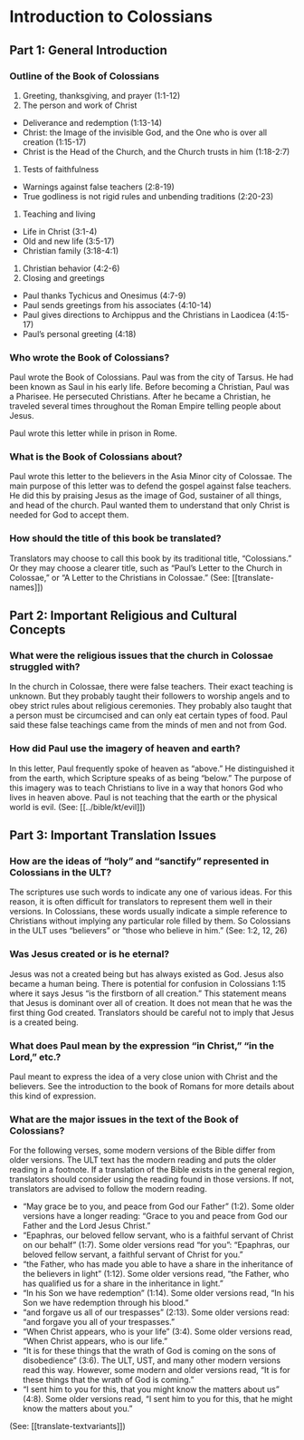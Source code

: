 # Introduction to Colossians
## Part 1: General Introduction

### Outline of the Book of Colossians

1. Greeting, thanksgiving, and prayer (1:1-12)
1. The person and work of Christ
- Deliverance and redemption (1:13-14)
- Christ: the Image of the invisible God, and the One who is over all creation (1:15-17)
- Christ is the Head of the Church, and the Church trusts in him (1:18-2:7)
1. Tests of faithfulness
- Warnings against false teachers (2:8-19)
- True godliness is not rigid rules and unbending traditions (2:20-23)
1. Teaching and living
- Life in Christ (3:1-4)
- Old and new life (3:5-17)
- Christian family (3:18-4:1)
1. Christian behavior (4:2-6)
1. Closing and greetings
- Paul thanks Tychicus and Onesimus (4:7-9)
- Paul sends greetings from his associates (4:10-14)
- Paul gives directions to Archippus and the Christians in Laodicea (4:15-17)
- Paul’s personal greeting (4:18)

### Who wrote the Book of Colossians?

Paul wrote the Book of Colossians. Paul was from the city of Tarsus. He had been known as Saul in his early life. Before becoming a Christian, Paul was a Pharisee. He persecuted Christians. After he became a Christian, he traveled several times throughout the Roman Empire telling people about Jesus.

Paul wrote this letter while in prison in Rome.

### What is the Book of Colossians about?

Paul wrote this letter to the believers in the Asia Minor city of Colossae. The main purpose of this letter was to defend the gospel against false teachers. He did this by praising Jesus as the image of God, sustainer of all things, and head of the church. Paul wanted them to understand that only Christ is needed for God to accept them.

### How should the title of this book be translated?

Translators may choose to call this book by its traditional title, “Colossians.” Or they may choose a clearer title, such as “Paul’s Letter to the Church in Colossae,” or “A Letter to the Christians in Colossae.” (See: [[translate-names]])

## Part 2: Important Religious and Cultural Concepts

### What were the religious issues that the church in Colossae struggled with?

In the church in Colossae, there were false teachers. Their exact teaching is unknown. But they probably taught their followers to worship angels and to obey strict rules about religious ceremonies. They probably also taught that a person must be circumcised and can only eat certain types of food. Paul said these false teachings came from the minds of men and not from God.

### How did Paul use the imagery of heaven and earth?

In this letter, Paul frequently spoke of heaven as “above.” He distinguished it from the earth, which Scripture speaks of as being “below.” The purpose of this imagery was to teach Christians to live in a way that honors God who lives in heaven above. Paul is not teaching that the earth or the physical world is evil. (See: [[../bible/kt/evil]])

## Part 3: Important Translation Issues

### How are the ideas of “holy” and “sanctify” represented in Colossians in the ULT?

The scriptures use such words to indicate any one of various ideas. For this reason, it is often difficult for translators to represent them well in their versions. In Colossians, these words usually indicate a simple reference to Christians without implying any particular role filled by them. So Colossians in the ULT uses “believers” or “those who believe in him.” (See: 1:2, 12, 26)

### Was Jesus created or is he eternal?

Jesus was not a created being but has always existed as God. Jesus also became a human being. There is potential for confusion in Colossians 1:15 where it says Jesus “is the firstborn of all creation.” This statement means that Jesus is dominant over all of creation. It does not mean that he was the first thing God created. Translators should be careful not to imply that Jesus is a created being.

### What does Paul mean by the expression “in Christ,” “in the Lord,” etc.?

Paul meant to express the idea of a very close union with Christ and the believers. See the introduction to the book of Romans for more details about this kind of expression.

### What are the major issues in the text of the Book of Colossians?

For the following verses, some modern versions of the Bible differ from older versions. The ULT text has the modern reading and puts the older reading in a footnote. If a translation of the Bible exists in the general region, translators should consider using the reading found in those versions. If not, translators are advised to follow the modern reading.

* “May grace be to you, and peace from God our Father” (1:2). Some older versions have a longer reading: “Grace to you and peace from God our Father and the Lord Jesus Christ.”
* “Epaphras, our beloved fellow servant, who is a faithful servant of Christ on our behalf” (1:7). Some older versions read “for you”: “Epaphras, our beloved fellow servant, a faithful servant of Christ for you.”
* “the Father, who has made you able to have a share in the inheritance of the believers in light” (1:12). Some older versions read, “the Father, who has qualified us for a share in the inheritance in light.”
* “In his Son we have redemption” (1:14). Some older versions read, “In his Son we have redemption through his blood.”
* “and forgave us all of our trespasses” (2:13). Some older versions read: “and forgave you all of your trespasses.”
* “When Christ appears, who is your life” (3:4). Some older versions read, “When Christ appears, who is our life.”
* “It is for these things that the wrath of God is coming on the sons of disobedience” (3:6). The ULT, UST, and many other modern versions read this way. However, some modern and older versions read, “It is for these things that the wrath of God is coming.”
* “I sent him to you for this, that you might know the matters about us” (4:8). Some older versions read, “I sent him to you for this, that he might know the matters about you.”

(See: [[translate-textvariants]])